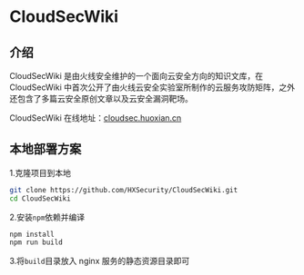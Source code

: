 # CloudSecWiki
## 介绍
CloudSecWiki 是由火线安全维护的一个面向云安全方向的知识文库，在 CloudSecWiki 中首次公开了由火线云安全实验室所制作的云服务攻防矩阵，之外还包含了多篇云安全原创文章以及云安全漏洞靶场。

CloudSecWiki 在线地址：[cloudsec.huoxian.cn](https://cloudsec.huoxian.cn)


## 本地部署方案
1.克隆项目到本地

```bash
git clone https://github.com/HXSecurity/CloudSecWiki.git
cd CloudSecWiki
```

2.安装`npm`依赖并编译

```bash
npm install
npm run build
```

3.将`build`目录放入 nginx 服务的静态资源目录即可